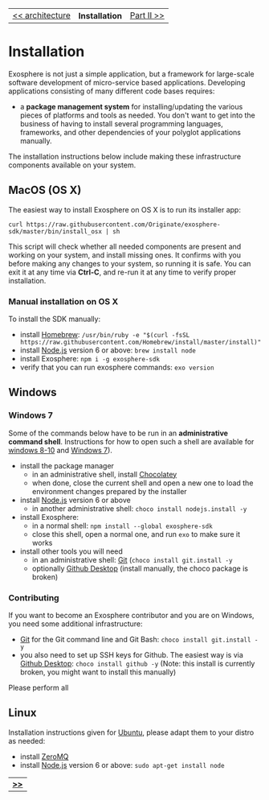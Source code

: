 <table>
  <tr>
    <td><a href="02_architecture.md">&lt;&lt; architecture</a></td>
    <th>Installation</th>
    <td><a href="../part_2/readme.md">Part II &gt;&gt;</a></td>
  </tr>
</table>


# Installation

Exosphere is not just a simple application,
but a framework for large-scale software development of micro-service based applications.
Developing applications consisting of many different code bases requires:
* a __package management system__ for installing/updating the various pieces of platforms and tools as needed.
  You don't want to get into the business of having to install several programming languages,
  frameworks, and other dependencies of your polyglot applications manually.

The installation instructions below include
making these infrastructure components available on your system.


## MacOS (OS X)

The easiest way to install Exosphere on OS X is to run its installer app:

```
curl https://raw.githubusercontent.com/Originate/exosphere-sdk/master/bin/install_osx | sh
```

This script will check whether all needed components are present and working on your system,
and install missing ones.
It confirms with you before making any changes to your system, so running it is safe.
You can exit it at any time via __Ctrl-C__,
and re-run it at any time to verify proper installation.


### Manual installation on OS X

To install the SDK manually:

* install [Homebrew](http://brew.sh): `/usr/bin/ruby -e "$(curl -fsSL https://raw.githubusercontent.com/Homebrew/install/master/install)"`
* install [Node.js](https://nodejs.org) version 6 or above: `brew install node`
* install Exosphere: `npm i -g exosphere-sdk`
* verify that you can run exosphere commands: `exo version`


## Windows

### Windows 7

Some of the commands below have to be run in an __administrative command shell__.
Instructions for how to open such a shell are available
for [windows 8-10](http://www.howtogeek.com/194041/how-to-open-the-command-prompt-as-administrator-in-windows-8.1)
and [Windows 7](http://www.howtogeek.com/howto/windows-vista/run-a-command-as-administrator-from-the-windows-vista-run-box)).

* install the package manager
  * in an administrative shell, install [Chocolatey](https://chocolatey.org/install)
  * when done, close the current shell and open a new one to load the environment changes prepared by the installer
* install [Node.js](http://nodejs.org) version 6 or above
  * in another administrative shell: `choco install nodejs.install -y`
* install Exosphere:
  * in a normal shell: `npm install --global exosphere-sdk`
  * close this shell, open a normal one, and run `exo` to make sure it works
* install other tools you will need
  * in an administrative shell: [Git](https://git-scm.com) (`choco install git.install -y`
  * optionally [Github Desktop](https://desktop.github.com) (install manually, the choco package is broken)


### Contributing

If you want to become an Exosphere contributor and you are on Windows,
you need some additional infrastructure:
* [Git](https://git-scm.com) for the Git command line and Git Bash: `choco install git.install -y`
* you also need to set up SSH keys for Github.
  The easiest way is via [Github Desktop](https://desktop.github.com): `choco install github -y`
  (Note: this install is currently broken, you might want to install this manually)

Please perform all



## Linux

Installation instructions given for [Ubuntu](http://www.ubuntu.com),
please adapt them to your distro as needed:
* install [ZeroMQ](http://zeromq.org)
* install [Node.js](https://nodejs.org) version 6 or above: `sudo apt-get install node`


<table>
  <tr>
    <td><a href="../part_2/readme.md"><b>&gt;&gt;</b></td>
  </tr>
</table>
